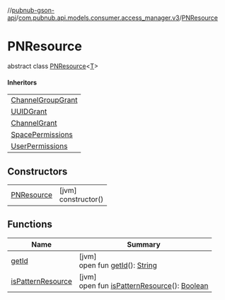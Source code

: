 //[pubnub-gson-api](../../../index.md)/[com.pubnub.api.models.consumer.access_manager.v3](../index.md)/[PNResource](index.md)

# PNResource

abstract class [PNResource](index.md)&lt;[T](index.md)&gt;

#### Inheritors

| |
|---|
| [ChannelGroupGrant](../-channel-group-grant/index.md) |
| [UUIDGrant](../-u-u-i-d-grant/index.md) |
| [ChannelGrant](../-channel-grant/index.md) |
| [SpacePermissions](../../com.pubnub.api.models.consumer.access_manager.sum/-space-permissions/index.md) |
| [UserPermissions](../../com.pubnub.api.models.consumer.access_manager.sum/-user-permissions/index.md) |

## Constructors

| | |
|---|---|
| [PNResource](-p-n-resource.md) | [jvm]<br>constructor() |

## Functions

| Name | Summary |
|---|---|
| [getId](get-id.md) | [jvm]<br>open fun [getId](get-id.md)(): [String](https://docs.oracle.com/javase/8/docs/api/java/lang/String.html) |
| [isPatternResource](is-pattern-resource.md) | [jvm]<br>open fun [isPatternResource](is-pattern-resource.md)(): [Boolean](https://kotlinlang.org/api/latest/jvm/stdlib/kotlin/-boolean/index.html) |
